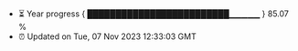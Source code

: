 - ⏳ Year progress { █████████████████████████▁▁▁▁▁ } 85.07 %
- ⏰ Updated on Tue, 07 Nov 2023 12:33:03 GMT

